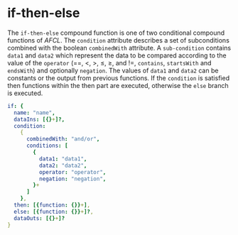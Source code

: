# if-then-else

The `if-then-else` compound function is one of two conditional compound functions of *AFCL*. The `condition` attribute describes a set of subconditions combined with the boolean `combinedWith` attribute. A `sub-condition` contains `data1` and `data2` which represent the data to be compared according to the value of the `operator` (==, <, >, ≤, ≥, and !=, `contains`, `startsWith` and `endsWith`) and optionally `negation`. The values of `data1` and `data2` can be constants or the output from previous functions. If the `condition` is satisfied then functions within the then part are executed, otherwise the `else` branch is executed.


````yaml
if: {
  name: "name",
  dataIns: [{}+]?,
  condition: 
    {
      combinedWith: "and/or",
      conditions: [
        {
          data1: "data1",
          data2: "data2",
          operator: "operator",
          negation: "negation",
        }+
      ]
    },
  then: [{function: {}}+],
  else: [{function: {}}+]?,
  dataOuts: [{}+]?
}
````